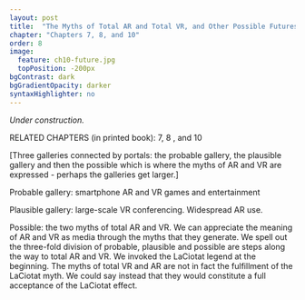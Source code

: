 ```yaml
---
layout: post
title:  "The Myths of Total AR and Total VR, and Other Possible Futures"
chapter: "Chapters 7, 8, and 10"
order: 8
image:
  feature: ch10-future.jpg
  topPosition: -200px
bgContrast: dark
bgGradientOpacity: darker
syntaxHighlighter: no
---
```


_Under construction._

RELATED CHAPTERS (in printed book):  7, 8 , and 10

[Three galleries connected by portals: the probable gallery, the plausible gallery and then the possible which is where the myths of AR and VR are expressed - perhaps the galleries get larger.]

Probable gallery: smartphone AR and VR games and entertainment

Plausible gallery: large-scale VR conferencing. Widespread AR use. 

Possible: the two myths of total AR and VR.
We can appreciate the meaning of AR and VR as media through the myths that they generate.
We spell out the three-fold division of probable, plausible and possible are steps along the way to total AR and VR. We invoked the LaCiotat legend at the beginning. 
The myths of total VR and AR are not in fact the fulfillment of the LaCiotat myth. We could say instead that they would constitute a full acceptance of the LaCiotat effect. 
